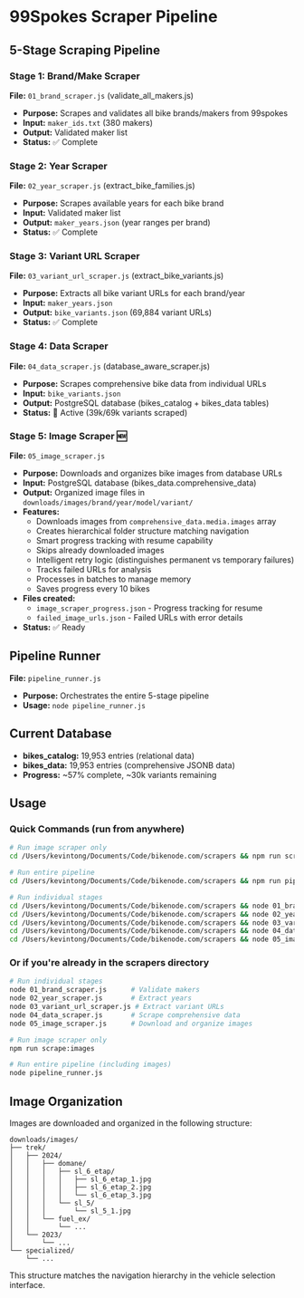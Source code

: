 # 99Spokes Scraper Pipeline

## 5-Stage Scraping Pipeline

### Stage 1: Brand/Make Scraper
**File:** `01_brand_scraper.js` (validate_all_makers.js)
- **Purpose:** Scrapes and validates all bike brands/makers from 99spokes
- **Input:** `maker_ids.txt` (380 makers)
- **Output:** Validated maker list
- **Status:** ✅ Complete

### Stage 2: Year Scraper  
**File:** `02_year_scraper.js` (extract_bike_families.js)
- **Purpose:** Scrapes available years for each bike brand
- **Input:** Validated maker list
- **Output:** `maker_years.json` (year ranges per brand)
- **Status:** ✅ Complete

### Stage 3: Variant URL Scraper
**File:** `03_variant_url_scraper.js` (extract_bike_variants.js)  
- **Purpose:** Extracts all bike variant URLs for each brand/year
- **Input:** `maker_years.json`
- **Output:** `bike_variants.json` (69,884 variant URLs)
- **Status:** ✅ Complete

### Stage 4: Data Scraper
**File:** `04_data_scraper.js` (database_aware_scraper.js)
- **Purpose:** Scrapes comprehensive bike data from individual URLs
- **Input:** `bike_variants.json`
- **Output:** PostgreSQL database (bikes_catalog + bikes_data tables)
- **Status:** 🔄 Active (39k/69k variants scraped)

### Stage 5: Image Scraper 🆕
**File:** `05_image_scraper.js`
- **Purpose:** Downloads and organizes bike images from database URLs
- **Input:** PostgreSQL database (bikes_data.comprehensive_data)
- **Output:** Organized image files in `downloads/images/brand/year/model/variant/`
- **Features:**
  - Downloads images from `comprehensive_data.media.images` array
  - Creates hierarchical folder structure matching navigation
  - Smart progress tracking with resume capability
  - Skips already downloaded images
  - Intelligent retry logic (distinguishes permanent vs temporary failures)
  - Tracks failed URLs for analysis
  - Processes in batches to manage memory
  - Saves progress every 10 bikes
- **Files created:**
  - `image_scraper_progress.json` - Progress tracking for resume
  - `failed_image_urls.json` - Failed URLs with error details
- **Status:** ✅ Ready

## Pipeline Runner
**File:** `pipeline_runner.js`
- **Purpose:** Orchestrates the entire 5-stage pipeline
- **Usage:** `node pipeline_runner.js`

## Current Database
- **bikes_catalog:** 19,953 entries (relational data)
- **bikes_data:** 19,953 entries (comprehensive JSONB data)
- **Progress:** ~57% complete, ~30k variants remaining

## Usage

### Quick Commands (run from anywhere)
```bash
# Run image scraper only
cd /Users/kevintong/Documents/Code/bikenode.com/scrapers && npm run scrape:images

# Run entire pipeline
cd /Users/kevintong/Documents/Code/bikenode.com/scrapers && npm run pipeline

# Run individual stages
cd /Users/kevintong/Documents/Code/bikenode.com/scrapers && node 01_brand_scraper.js
cd /Users/kevintong/Documents/Code/bikenode.com/scrapers && node 02_year_scraper.js
cd /Users/kevintong/Documents/Code/bikenode.com/scrapers && node 03_variant_url_scraper.js
cd /Users/kevintong/Documents/Code/bikenode.com/scrapers && node 04_data_scraper.js
cd /Users/kevintong/Documents/Code/bikenode.com/scrapers && node 05_image_scraper.js
```

### Or if you're already in the scrapers directory
```bash
# Run individual stages
node 01_brand_scraper.js      # Validate makers
node 02_year_scraper.js       # Extract years  
node 03_variant_url_scraper.js # Extract variant URLs
node 04_data_scraper.js       # Scrape comprehensive data
node 05_image_scraper.js      # Download and organize images

# Run image scraper only
npm run scrape:images

# Run entire pipeline (including images)
node pipeline_runner.js
```

## Image Organization

Images are downloaded and organized in the following structure:
```
downloads/images/
├── trek/
│   ├── 2024/
│   │   ├── domane/
│   │   │   ├── sl_6_etap/
│   │   │   │   ├── sl_6_etap_1.jpg
│   │   │   │   ├── sl_6_etap_2.jpg
│   │   │   │   └── sl_6_etap_3.jpg
│   │   │   └── sl_5/
│   │   │       └── sl_5_1.jpg
│   │   └── fuel_ex/
│   │       └── ...
│   └── 2023/
│       └── ...
└── specialized/
    └── ...
```

This structure matches the navigation hierarchy in the vehicle selection interface.